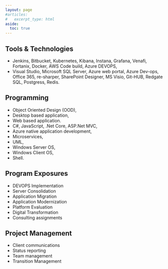 ```yaml
---
layout: page
#articles:
#   excerpt_type: html
aside:
  toc: true
---
```

## Tools & Technologies
- Jenkins, Bitbucket, Kubernetes, Kibana, Instana, Grafana, Venafi, Fortanix,
Docker, AWS Code build, Azure DEVOPS, 
- Visual Studio, Microsoft SQL Server,
Azure web portal, Azure Dev-ops, Office 365, re-sharper, SharePoint
Designer, MS Visio, Git-HUB, Redgate SQL, Postgress, Redis.

## Programming
- Object Oriented Design (OOD),
- Desktop based application,
- Web based application. 
- C#, JavaScript, .Net Core, ASP.Net MVC, 
- Azure native application development, 
- Microservices, 
- UML, 
- Windows Server OS,
- Windows Client OS, 
- Shell.

## Program Exposures 
- DEVOPS Implementation
- Server Consolidation
- Application Migration 
- Application Modernization
- Platform Evaluation
- Digital Transformation
- Consulting assignments

## Project Management
- Client communications 
- Status reporting
- Team management
- Transition Management